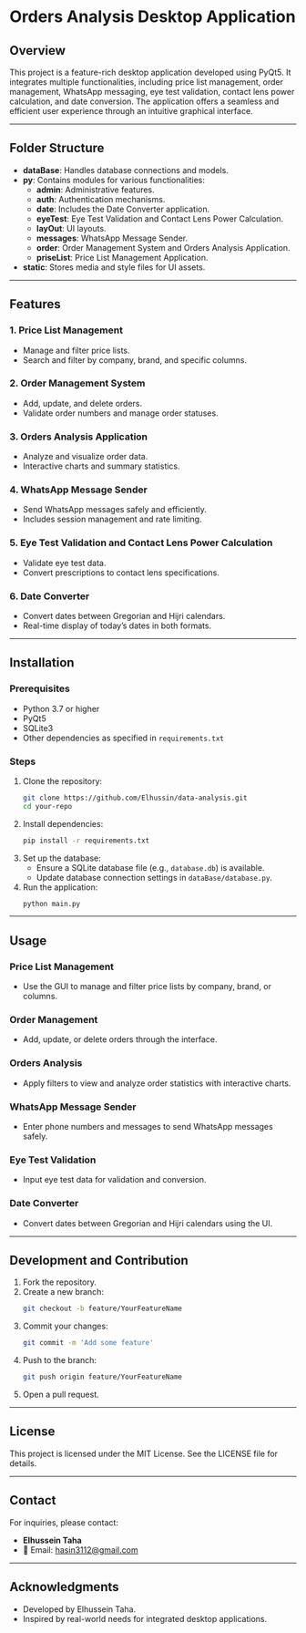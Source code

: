 #  Orders Analysis Desktop Application

## Overview
This project is a feature-rich desktop application developed using PyQt5. It integrates multiple functionalities, including price list management, order management, WhatsApp messaging, eye test validation, contact lens power calculation, and date conversion. The application offers a seamless and efficient user experience through an intuitive graphical interface.

---

## Folder Structure

- **dataBase**: Handles database connections and models.
- **py**: Contains modules for various functionalities:
  - **admin**: Administrative features.
  - **auth**: Authentication mechanisms.
  - **date**: Includes the Date Converter application.
  - **eyeTest**: Eye Test Validation and Contact Lens Power Calculation.
  - **layOut**: UI layouts.
  - **messages**: WhatsApp Message Sender.
  - **order**: Order Management System and Orders Analysis Application.
  - **priseList**: Price List Management Application.
- **static**: Stores media and style files for UI assets.

---

## Features

### 1. Price List Management
- Manage and filter price lists.
- Search and filter by company, brand, and specific columns.

### 2. Order Management System
- Add, update, and delete orders.
- Validate order numbers and manage order statuses.

### 3. Orders Analysis Application
- Analyze and visualize order data.
- Interactive charts and summary statistics.

### 4. WhatsApp Message Sender
- Send WhatsApp messages safely and efficiently.
- Includes session management and rate limiting.

### 5. Eye Test Validation and Contact Lens Power Calculation
- Validate eye test data.
- Convert prescriptions to contact lens specifications.

### 6. Date Converter
- Convert dates between Gregorian and Hijri calendars.
- Real-time display of today’s dates in both formats.

---

## Installation

### Prerequisites
- Python 3.7 or higher
- PyQt5
- SQLite3
- Other dependencies as specified in `requirements.txt`

### Steps
1. Clone the repository:
   ```bash
   git clone https://github.com/Elhussin/data-analysis.git
   cd your-repo
   ```
2. Install dependencies:
   ```bash
   pip install -r requirements.txt
   ```
3. Set up the database:
   - Ensure a SQLite database file (e.g., `database.db`) is available.
   - Update database connection settings in `dataBase/database.py`.
4. Run the application:
   ```bash
   python main.py
   ```

---

## Usage

### Price List Management
- Use the GUI to manage and filter price lists by company, brand, or columns.

### Order Management
- Add, update, or delete orders through the interface.

### Orders Analysis
- Apply filters to view and analyze order statistics with interactive charts.

### WhatsApp Message Sender
- Enter phone numbers and messages to send WhatsApp messages safely.

### Eye Test Validation
- Input eye test data for validation and conversion.

### Date Converter
- Convert dates between Gregorian and Hijri calendars using the UI.

---

## Development and Contribution

1. Fork the repository.
2. Create a new branch:
   ```bash
   git checkout -b feature/YourFeatureName
   ```
3. Commit your changes:
   ```bash
   git commit -m 'Add some feature'
   ```
4. Push to the branch:
   ```bash
   git push origin feature/YourFeatureName
   ```
5. Open a pull request.

---

## License
This project is licensed under the MIT License. See the LICENSE file for details.

---

## Contact
For inquiries, please contact:
- **Elhussein Taha**
- 📧 Email: hasin3112@gmail.com

---

## Acknowledgments
- Developed by Elhussein Taha.
- Inspired by real-world needs for integrated desktop applications.

